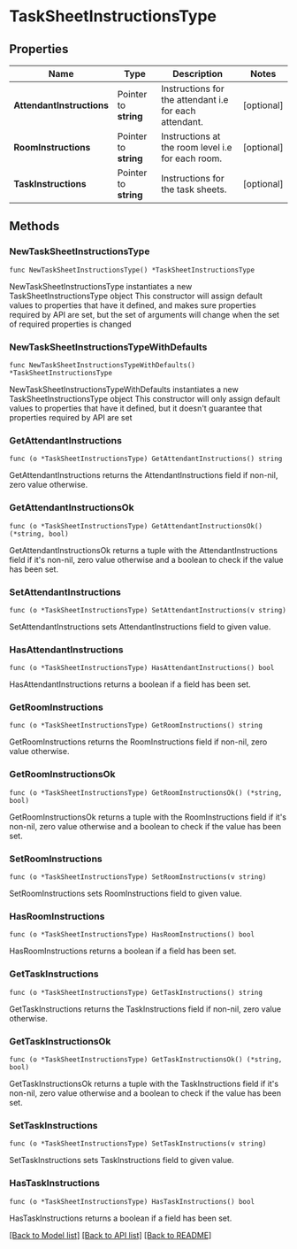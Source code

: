 # TaskSheetInstructionsType

## Properties

Name | Type | Description | Notes
------------ | ------------- | ------------- | -------------
**AttendantInstructions** | Pointer to **string** | Instructions for the attendant i.e for each attendant. | [optional] 
**RoomInstructions** | Pointer to **string** | Instructions at the room level i.e for each room. | [optional] 
**TaskInstructions** | Pointer to **string** | Instructions for the task sheets. | [optional] 

## Methods

### NewTaskSheetInstructionsType

`func NewTaskSheetInstructionsType() *TaskSheetInstructionsType`

NewTaskSheetInstructionsType instantiates a new TaskSheetInstructionsType object
This constructor will assign default values to properties that have it defined,
and makes sure properties required by API are set, but the set of arguments
will change when the set of required properties is changed

### NewTaskSheetInstructionsTypeWithDefaults

`func NewTaskSheetInstructionsTypeWithDefaults() *TaskSheetInstructionsType`

NewTaskSheetInstructionsTypeWithDefaults instantiates a new TaskSheetInstructionsType object
This constructor will only assign default values to properties that have it defined,
but it doesn't guarantee that properties required by API are set

### GetAttendantInstructions

`func (o *TaskSheetInstructionsType) GetAttendantInstructions() string`

GetAttendantInstructions returns the AttendantInstructions field if non-nil, zero value otherwise.

### GetAttendantInstructionsOk

`func (o *TaskSheetInstructionsType) GetAttendantInstructionsOk() (*string, bool)`

GetAttendantInstructionsOk returns a tuple with the AttendantInstructions field if it's non-nil, zero value otherwise
and a boolean to check if the value has been set.

### SetAttendantInstructions

`func (o *TaskSheetInstructionsType) SetAttendantInstructions(v string)`

SetAttendantInstructions sets AttendantInstructions field to given value.

### HasAttendantInstructions

`func (o *TaskSheetInstructionsType) HasAttendantInstructions() bool`

HasAttendantInstructions returns a boolean if a field has been set.

### GetRoomInstructions

`func (o *TaskSheetInstructionsType) GetRoomInstructions() string`

GetRoomInstructions returns the RoomInstructions field if non-nil, zero value otherwise.

### GetRoomInstructionsOk

`func (o *TaskSheetInstructionsType) GetRoomInstructionsOk() (*string, bool)`

GetRoomInstructionsOk returns a tuple with the RoomInstructions field if it's non-nil, zero value otherwise
and a boolean to check if the value has been set.

### SetRoomInstructions

`func (o *TaskSheetInstructionsType) SetRoomInstructions(v string)`

SetRoomInstructions sets RoomInstructions field to given value.

### HasRoomInstructions

`func (o *TaskSheetInstructionsType) HasRoomInstructions() bool`

HasRoomInstructions returns a boolean if a field has been set.

### GetTaskInstructions

`func (o *TaskSheetInstructionsType) GetTaskInstructions() string`

GetTaskInstructions returns the TaskInstructions field if non-nil, zero value otherwise.

### GetTaskInstructionsOk

`func (o *TaskSheetInstructionsType) GetTaskInstructionsOk() (*string, bool)`

GetTaskInstructionsOk returns a tuple with the TaskInstructions field if it's non-nil, zero value otherwise
and a boolean to check if the value has been set.

### SetTaskInstructions

`func (o *TaskSheetInstructionsType) SetTaskInstructions(v string)`

SetTaskInstructions sets TaskInstructions field to given value.

### HasTaskInstructions

`func (o *TaskSheetInstructionsType) HasTaskInstructions() bool`

HasTaskInstructions returns a boolean if a field has been set.


[[Back to Model list]](../README.md#documentation-for-models) [[Back to API list]](../README.md#documentation-for-api-endpoints) [[Back to README]](../README.md)


